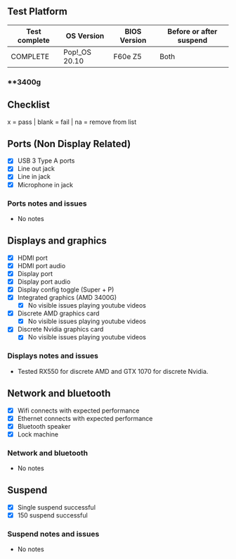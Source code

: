 ## Test Platform

| Test complete | OS Version     | BIOS Version | Before or after suspend |
| ------------- | -------------  | ------------ | ----------------------- |
|   COMPLETE    | Pop!\_OS 20.10 | F60e Z5      | Both                    |

### **3400g

## Checklist
x = pass | blank = fail | na = remove from list

## Ports (Non Display Related)

- [x] USB 3 Type A ports
- [x] Line out jack
- [x] Line in jack
- [x] Microphone in jack

### Ports notes and issues

- No notes

## Displays and graphics

- [x] HDMI port
- [x] HDMI port audio
- [x] Display port
- [x] Display port audio
- [x] Display config toggle (Super + P)
- [x] Integrated graphics (AMD 3400G) 
  - [x] No visible issues playing youtube videos
- [x] Discrete AMD graphics card
  - [x] No visible issues playing youtube videos
- [x] Discrete Nvidia graphics card
  - [x] No visible issues playing youtube videos

### Displays notes and issues

- Tested RX550 for discrete AMD and GTX 1070 for discrete Nvidia.

## Network and bluetooth

- [x] Wifi connects with expected performance
- [x] Ethernet connects with expected performance
- [x] Bluetooth speaker
- [x] Lock machine

### Network and bluetooth

- No notes

## Suspend

- [x] Single suspend successful
- [x] 150 suspend successful

### Suspend notes and issues

- No notes

